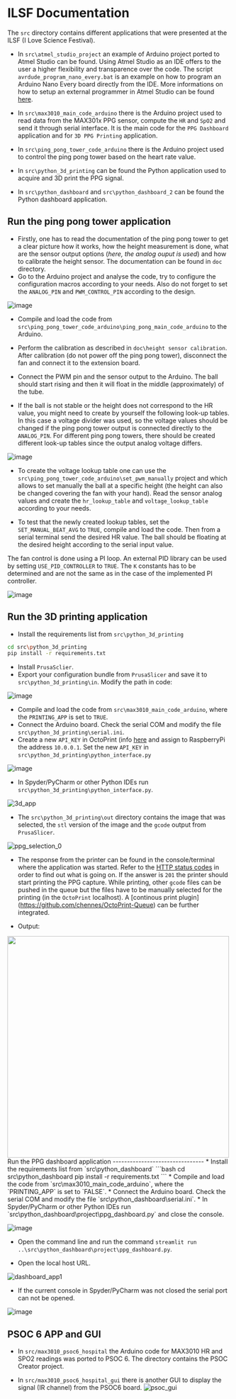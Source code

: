 # ILSF Documentation





The `src` directory contains different applications that were presented at the ILSF (I Love Science Festival).

* In `src\atmel_studio_project` an example of Arduino project ported to Atmel Studio can be found. Using Atmel Studio as an IDE offers to the user a higher flexibility and transparence over the code. The script `avrdude_program_nano_every.bat` is an example on how to program an Arduino Nano Every board directly from the IDE. More informations on how to setup an external programmer in Atmel Studio can be found [here](http://web.engr.oregonstate.edu/~jinyo/ece375/pdf/Setup_External_programmer_in_Atmel_Studio.pdf).

* In `src\max3010_main_code_arduino` there is the Arduino project used to read data from the MAX301x PPG sensor, compute the `HR` and `SpO2` and send it through serial interface. It is the main code for the `PPG Dashboard` application and for `3D PPG Printing` application.

* In `src\ping_pong_tower_code_arduino` there is the Arduino project used to control the ping pong tower based on the heart rate value.

* In `src\python_3d_printing` can be found the Python application used to acquire and 3D print the PPG signal. 

* In `src\python_dashboard` and `src\python_dashboard_2` can be found the Python dashboard application.

Run the ping pong tower application
-----------------------------------
* Firstly, one has to read the documentation of the ping pong tower to get a clear picture how it works, how the height measurement is done, what are the sensor output options (*here, the analog ouput is used*) and how to calibrate the height sensor. The documentation can be found in `doc` directory.
* Go to the Arduino project and analyse the code, try to configure the configuration macros according to your needs. Also do not forget to set the `ANALOG_PIN` and `PWM_CONTROL_PIN` according to the design.

![image](https://user-images.githubusercontent.com/24388880/137904320-08df7fbf-30b2-4bb7-bfd6-54fbe8f9ee59.png)

* Compile and load the code from `src\ping_pong_tower_code_arduino\ping_pong_main_code_arduino` to the Arduino. 

* Perform the calibration as described in `doc\height sensor calibration`. After calibration (do not power off the ping pong tower), disconnect the fan and connect it to the extension board.

* Connect the PWM pin and the sensor output to the Arduino. The ball should start rising and then it will float in the middle (approximately) of the tube.

* If the ball is not stable or the height does not correspond to the HR value, you might need to create by yourself the following look-up tables. In this case a voltage divider was used, so the voltage values should be changed if the ping pong tower output is connected directly to the `ANALOG_PIN`. For different ping pong towers, there should be created different look-up tables since the output analog voltage differs.
 
![image](https://user-images.githubusercontent.com/24388880/137905638-c2d91dd0-4c33-493b-bcca-d7aafe7d3fc6.png)

* To create the voltage lookup table one can use the `src\ping_pong_tower_code_arduino\set_pwm_manually` project and which allows to set manually the ball at a specific height (the height can also be changed covering the fan with your hand).  Read the sensor analog values and create the `hr_lookup_table` and `voltage_lookup_table` according to your needs.

* To test that the newly created lookup tables, set the `SET_MANUAL_BEAT_AVG` to `TRUE`, compile and load the code. Then from a serial terminal send the desired HR value. The ball should be floating at the desired height according to the serial input value.


The fan control is done using a PI loop. An external PID library can be used by setting `USE_PID_CONTROLLER` to `TRUE`. The `K` constants has to be determined and are not the same as in the case of the implemented PI controller.

![image](https://user-images.githubusercontent.com/24388880/137920019-55cfe34a-41a6-4d69-a914-817fedebcdab.png)


Run the 3D printing application
--------------------------------

* Install the requirements list from `src\python_3d_printing` 
```bash
cd src\python_3d_printing
pip install -r requirements.txt
```
* Install `PrusaSclier`.
* Export your configuration bundle from `PrusaSlicer` and save it to `src\python_3d_printing\in`. Modify the path in code:

![image](https://user-images.githubusercontent.com/24388880/137909272-6b6f9491-ae16-42be-9696-09929ad0e730.png)

* Compile and load the code from `src\max3010_main_code_arduino`, where the `PRINTING_APP` is set to `TRUE`.
* Connect the Arduino board. Check the serial COM and modify the file `src\python_3d_printing\serial.ini`.
* Create a new `API_KEY` in OctoPrint (info [here](https://docs.octoprint.org/en/master/api/general.html)  and assign to RaspberryPi the address `10.0.0.1`. Set the new `API_KEY` in `src\python_3d_printing\python_interface.py`

![image](https://user-images.githubusercontent.com/24388880/137910745-142c6d15-794f-4ab6-a7ed-4b152163ae47.png)

* In Spyder/PyCharm or other Python IDEs run `src\python_3d_printing\python_interface.py`.

![3d_app](https://user-images.githubusercontent.com/24388880/137912410-f131e715-e6da-4f01-b389-f0644210b549.gif)

* The `src\python_3d_printing\out` directory contains the image that was selected, the `stl` version of the image and the `gcode` output from `PrusaSlicer`.

![ppg_selection_0](https://user-images.githubusercontent.com/24388880/137921741-2b193f04-d366-4d91-938b-0b9ebfa315ec.png)

* The response from the printer can be found in the console/terminal where the application was started. Refer to the [HTTP status codes](https://en.wikipedia.org/wiki/List_of_HTTP_status_codes) in order to find out what is going on. If the answer is `201` the printer should start printing the PPG capture. While printing, other `gcode` files can be pushed in the queue but the files have to be manually selected for the printing (in the `OctoPrint` localhost). A [continous print plugin] (https://github.com/chennes/OctoPrint-Queue) can be further integrated.

* Output:
<!--- ![IMG_6396](https://user-images.githubusercontent.com/24388880/141839481-c832b534-be74-4fb2-ab01-e396e7205e26.JPG) --> 
<img src="https://user-images.githubusercontent.com/24388880/141839481-c832b534-be74-4fb2-ab01-e396e7205e26.JPG" width="500">
Run the PPG dashboard application
--------------------------------
* Install the requirements list from `src\python_dashboard` 
```bash
cd src\python_dashboard
pip install -r requirements.txt
```
* Compile and load the code from `src\max3010_main_code_arduino`, where the `PRINTING_APP` is set to `FALSE`.
* Connect the Arduino board. Check the serial COM and modify the file `src\python_dashboard\serial.ini`.
* In Spyder/PyCharm or other Python IDEs run `src\python_dashboard\project\ppg_dashboard.py` and close the console.

![image](https://user-images.githubusercontent.com/24388880/137914189-4fc1e350-be5c-4bb4-971a-31da35f6a1a0.png)

* Open the command line and run the command `streamlit run ..\src\python_dashboard\project\ppg_dashboard.py`.

* Open the local host URL.

![dashboard_app1](https://user-images.githubusercontent.com/24388880/137915819-b22966f6-fc20-419a-9f07-b21021818e7d.gif)


* If the current console in Spyder/PyCharm was not closed the serial port can not be opened.

![image](https://user-images.githubusercontent.com/24388880/137914711-8c1dfe60-5bcd-49ef-ae7d-ffba7fe87830.png)


PSOC 6 APP and GUI
--------------------------------

* In `src/max3010_psoc6_hospital` the Arduino code for MAX3010 HR and SPO2 readings was ported to PSOC 6. The directory contains the PSOC Creator project.

* In `src/max3010_psoc6_hospital_gui` there is another GUI to display the signal (IR channel) from the PSOC6 board.
![psoc_gui](https://user-images.githubusercontent.com/24388880/139290099-09090911-a340-4840-a05d-257763d7b4c4.PNG)


